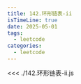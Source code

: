 ```yaml
---
title: 142.环形链表-ii
isTimeLine: true
date: 2025-05-01
tags:
  - leetcode
categories:
  - leetcode
---
```


<<< ./142.环形链表-ii.js
